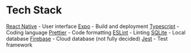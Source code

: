 
# Tech Stack
[React Native](https://reactnative.dev/) - User interface
[Expo](https://expo.dev/) - Build and deployment
[Typescript](https://www.typescriptlang.org/) - Coding language
[Prettier](https://prettier.io/) - Code formatting
[ESLint](https://eslint.org/) - Linting
[SQLite](https://www.sqlite.org/) - Local database
[Firebase](https://firebase.google.com/) - Cloud database (not fully decided)
[Jest](https://jestjs.io/) - Test framework
